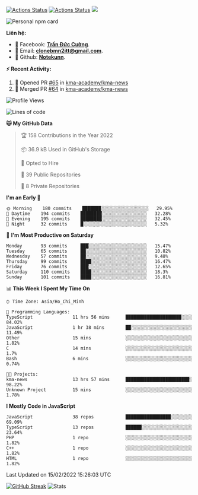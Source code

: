 [![Actions Status](https://github.com/Notekunn/Notekunn/workflows/wakatime-stats/badge.svg)](https://github.com/Notekunn/Notekunn/actions)
[![Actions Status](https://github.com/Notekunn/Notekunn/workflows/update-gh-activity/badge.svg)](https://github.com/Notekunn/Notekunn/actions)
![](https://visitor-badge.glitch.me/badge?page_id=notekunn.notekunn)

<!--![Notekunn](https://count.getloli.com/get/@notekunn)-->

<!--![Meme](https://media1.tenor.com/images/1c6140897565e34a4e98f618e220dc0d/tenor.gif)-->

![Personal npm card](https://i.imgur.com/mi8nZo1.png)

**Liên hệ:**

- 🐋 Facebook: **[Trần Đức Cường](https://www.facebook.com/ShiinDz)**.
- 🐍 Email: **[clonebmn2itt@gmail.com](mailto:clonebmn2itt@gmail.com)**.
- 🐬 Github: **[Notekunn](https://github.com/Notekunn)**.

**:zap: Recent Activity:**

<!--START_SECTION:activity-->
1. 💪 Opened PR [#65](https://github.com/kma-academy/kma-news/pull/65) in [kma-academy/kma-news](https://github.com/kma-academy/kma-news)
2. 🎉 Merged PR [#64](https://github.com/kma-academy/kma-news/pull/64) in [kma-academy/kma-news](https://github.com/kma-academy/kma-news)
<!--END_SECTION:activity-->

<!--START_SECTION:waka-->
![Profile Views](http://img.shields.io/badge/Profile%20Views-59-blue)

![Lines of code](https://img.shields.io/badge/From%20Hello%20World%20I%27ve%20Written-312%20Thousand%20lines%20of%20code-blue)

**🐱 My GitHub Data** 

> 🏆 158 Contributions in the Year 2022
 > 
> 📦 36.9 kB Used in GitHub's Storage 
 > 
> 💼 Opted to Hire
 > 
> 📜 39 Public Repositories 
 > 
> 🔑 8 Private Repositories  
 > 
**I'm an Early 🐤** 

```text
🌞 Morning    180 commits    ███████░░░░░░░░░░░░░░░░░░   29.95% 
🌆 Daytime    194 commits    ████████░░░░░░░░░░░░░░░░░   32.28% 
🌃 Evening    195 commits    ████████░░░░░░░░░░░░░░░░░   32.45% 
🌙 Night      32 commits     █░░░░░░░░░░░░░░░░░░░░░░░░   5.32%

```
📅 **I'm Most Productive on Saturday** 

```text
Monday       93 commits     ███░░░░░░░░░░░░░░░░░░░░░░   15.47% 
Tuesday      65 commits     ██░░░░░░░░░░░░░░░░░░░░░░░   10.82% 
Wednesday    57 commits     ██░░░░░░░░░░░░░░░░░░░░░░░   9.48% 
Thursday     99 commits     ████░░░░░░░░░░░░░░░░░░░░░   16.47% 
Friday       76 commits     ███░░░░░░░░░░░░░░░░░░░░░░   12.65% 
Saturday     110 commits    ████░░░░░░░░░░░░░░░░░░░░░   18.3% 
Sunday       101 commits    ████░░░░░░░░░░░░░░░░░░░░░   16.81%

```


📊 **This Week I Spent My Time On** 

```text
⌚︎ Time Zone: Asia/Ho_Chi_Minh

💬 Programming Languages: 
TypeScript               11 hrs 56 mins      █████████████████████░░░░   84.02% 
JavaScript               1 hr 38 mins        ██░░░░░░░░░░░░░░░░░░░░░░░   11.49% 
Other                    15 mins             ░░░░░░░░░░░░░░░░░░░░░░░░░   1.82% 
C                        14 mins             ░░░░░░░░░░░░░░░░░░░░░░░░░   1.7% 
Bash                     6 mins              ░░░░░░░░░░░░░░░░░░░░░░░░░   0.74%

🐱‍💻 Projects: 
kma-news                 13 hrs 57 mins      ████████████████████████░   98.22% 
Unknown Project          15 mins             ░░░░░░░░░░░░░░░░░░░░░░░░░   1.78%

```

**I Mostly Code in JavaScript** 

```text
JavaScript               38 repos            █████████████████░░░░░░░░   69.09% 
TypeScript               13 repos            ██████░░░░░░░░░░░░░░░░░░░   23.64% 
PHP                      1 repo              ░░░░░░░░░░░░░░░░░░░░░░░░░   1.82% 
C++                      1 repo              ░░░░░░░░░░░░░░░░░░░░░░░░░   1.82% 
HTML                     1 repo              ░░░░░░░░░░░░░░░░░░░░░░░░░   1.82%

```



 Last Updated on 15/02/2022 15:26:03 UTC
<!--END_SECTION:waka-->

[![GitHub Streak](http://github-readme-streak-stats.herokuapp.com?user=notekunn&theme=radical&date_format=j%2Fn%5B%2FY%5D)](https://git.io/streak-stats)
![Stats](https://github-readme-stats.vercel.app/api?username=notekunn&show_icons=true&theme=radical&count_private=true)
